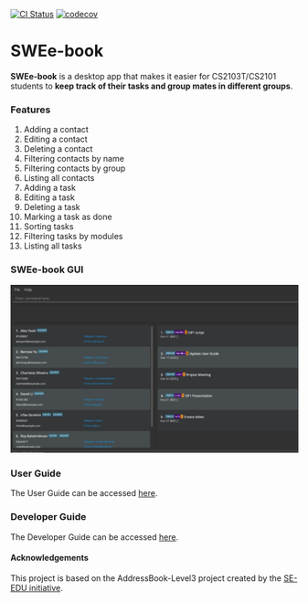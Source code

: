 [![CI Status](https://github.com/AY2122S1-CS2103T-W12-2/tp/actions/workflows/gradle.yml/badge.svg)](https://github.com/AY2122S1-CS2103T-W12-2/tp/actions/workflows/gradle.yml)
[![codecov](https://codecov.io/gh/AY2122S1-CS2103T-W12-2/tp/branch/master/graph/badge.svg?token=MORDANUUIH)](https://codecov.io/gh/AY2122S1-CS2103T-W12-2/tp)

# SWEe-book
**SWEe-book** is a desktop app that makes it easier for CS2103T/CS2101 students to
**keep track of their tasks and group mates in different groups**.

### Features
1. Adding a contact
1. Editing a contact
1. Deleting a contact
1. Filtering contacts by name
1. Filtering contacts by group
1. Listing all contacts
1. Adding a task
1. Editing a task
1. Deleting a task
1. Marking a task as done
1. Sorting tasks
1. Filtering tasks by modules
1. Listing all tasks

### SWEe-book GUI
![Ui](docs/images/Ui.png)

### User Guide
The User Guide can be accessed [here](https://github.com/AY2122S1-CS2103T-W12-2/tp/blob/master/docs/UserGuide.md).

### Developer Guide
The Developer Guide can be accessed [here](https://github.com/AY2122S1-CS2103T-W12-2/tp/blob/master/docs/DeveloperGuide.md).

#### Acknowledgements
This project is based on the AddressBook-Level3 project created by the [SE-EDU initiative](https://se-education.org).
